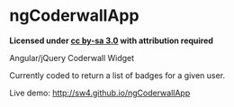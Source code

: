 ngCoderwallApp
===========

**Licensed under [cc by-sa 3.0](http://creativecommons.org/licenses/by-sa/3.0/) with attribution required**

Angular/jQuery Coderwall Widget

Currently coded to return a list of badges for a given user.

Live demo: http://sw4.github.io/ngCoderwallApp
